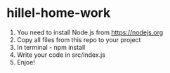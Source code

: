 # hillel-home-work

1. You need to install Node.js from https://nodejs.org
2. Copy all files from this repo to your project
3. In terminal - npm install
4. Write your code in src/index.js
5. Enjoe!
